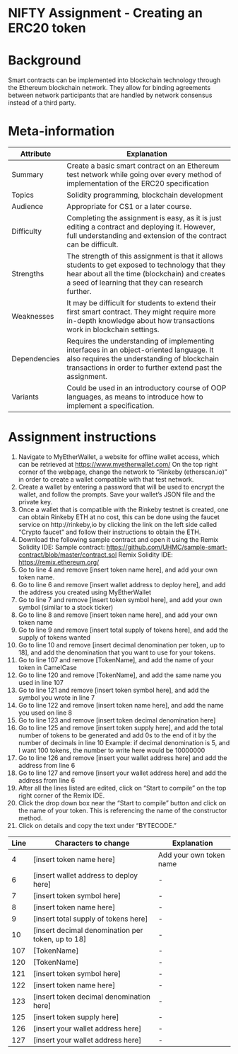 NIFTY Assignment - Creating an ERC20 token
=======================
# Background
Smart contracts can be implemented into blockchain technology through the Ethereum blockchain network. They allow for binding agreements between network participants that are handled by network consensus instead of a third party. 

# Meta-information
| Attribute | Explanation |
| ------------- | ------------- |
| Summary | Create a basic smart contract on an Ethereum test network while going over every method of implementation of the ERC20 specification  |
| Topics  | Solidity programming, blockchain development  |
| Audience | Appropriate for CS1 or a later course. |
| Difficulty | Completing the assignment is easy, as it is just editing a contract and deploying it. However, full understanding and extension of the contract can be difficult. |
| Strengths | The strength of this assignment is that it allows students to get exposed to technology that they hear about all the time (blockchain) and creates a seed of learning that they can research further. |
| Weaknesses | It may be difficult for students to extend their first smart contract. They might require more in-depth knowledge about how transactions work in blockchain settings. | 
| Dependencies | Requires the understanding of implementing interfaces in an object-oriented language. It also requires the understanding of blockchain transactions in order to further extend past the assignment. |
| Variants | Could be used in an introductory course of OOP languages, as means to introduce how to implement a specification. |

# Assignment instructions
1. Navigate to MyEtherWallet, a website for offline wallet access, which can be retrieved at https://www.myetherwallet.com/ 
On the top right corner of the webpage, change the network to “Rinkeby (etherscan.io)” in order to create a wallet compatible with that test network.
2. Create a wallet by entering a password that will be used to encrypt the wallet, and follow the prompts. Save your wallet’s JSON file and the private key.
3. Once a wallet that is compatible with the Rinkeby testnet is created, one can obtain Rinkeby ETH at no cost, this can be done using the faucet service on http://rinkeby,io by clicking the link on the left side called “Crypto faucet” and follow their instructions to obtain the ETH.
4. Download the following sample contract and open it using the Remix Solidity IDE: Sample contract: https://github.com/UHMC/sample-smart-contract/blob/master/contract.sol Remix Solidity IDE: https://remix.ethereum.org/ 
5. Go to line 4 and remove [insert token name here], and add your own token name.
6. Go to line 6 and remove [insert wallet address to deploy here], and add the address you created using MyEtherWallet
7. Go to line 7 and remove [insert token symbol here], and add your own symbol (similar to a stock ticker)
8. Go to line 8 and remove [insert token name here], and add your own token name
9. Go to line 9 and remove [insert total supply of tokens here], and add the supply of tokens wanted
10. Go to line 10 and remove [insert decimal denomination per token, up to 18], and add the denomination that you want to use for your tokens. 
11. Go to line 107 and remove [TokenName], and add the name of your token in CamelCase
12. Go to line 120 and remove [TokenName], and add the same name you used in line 107
13. Go to line 121 and remove [insert token symbol here], and add the symbol you wrote in line 7
14. Go to line 122 and remove [insert token name here], and add the name you used on line 8
15. Go to line 123 and remove [insert token decimal denomination here]
16. Go to line 125 and remove [insert token supply here], and add the total number of tokens to be generated and add 0s to the end of it by the number of decimals in line 10 Example: if decimal denomination is 5, and I want 100 tokens, the number to write here would be 10000000
17. Go to line 126 and remove [insert your wallet address here] and add the address from line 6
18. Go to line 127 and remove [insert your wallet address here] and add the address from line 6
19. After all the lines listed are edited, click on “Start to compile” on the top right corner of the Remix IDE.
20. Click the drop down box near the “Start to compile” button and click on the name of your token. This is referencing the name of the constructor method. 
21. Click on details and copy the text under “BYTECODE.” 

| Line | Characters to change | Explanation |
| --- | --- | --- |
| 4 | [insert token name here] | Add your own token name |
| 6 | [insert wallet address to deploy here] | - |
| 7 | [insert token symbol here] | - |
| 8 | [insert token name here] | - |
| 9 | [insert total supply of tokens here] | - |
| 10 | [insert decimal denomination per token, up to 18] | - |
| 107 | [TokenName] | - |
| 120 | [TokenName] | - |
| 121 | [insert token symbol here] | - |
| 122 | [insert token name here] | - |
| 123 | [insert token decimal denomination here] | - |
| 125 | [insert token supply here] | - |
| 126 | [insert your wallet address here] | - |
| 127 | [insert your wallet address here] | - |
